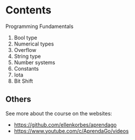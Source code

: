 # Contents

Programming Fundamentals

1. Bool type
2. Numerical types
3. Overflow
4. String type
5. Number systems
6. Constants
7. Iota
8. Bit Shift

## Others

See more about the course on the websites:

- https://github.com/ellenkorbes/aprendago
- https://www.youtube.com/c/AprendaGo/videos

